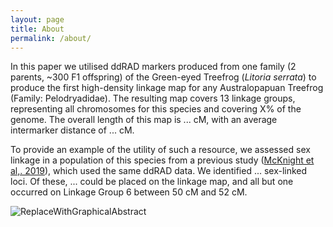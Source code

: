 ```yaml
---
layout: page
title: About
permalink: /about/
---
```


In this paper we utilised ddRAD markers produced from one family (2 parents, ~300 F1 offspring) of the Green-eyed Treefrog (*Litoria serrata*) to produce the first high-density linkage map for any Australopapuan Treefrog (Family: Pelodryadidae). The resulting map covers 13 linkage groups, representing all chromosomes for this species and covering X% of the genome. The overall length of this map is ... cM, with an average intermarker distance of ... cM.

To provide an example of the utility of such a resource, we assessed sex linkage in a population of this species from a previous study ([McKnight et al,. 2019](https://doi.org/10.1111/mec.15108)), which used the same ddRAD data. We identified ... sex-linked loci. Of these, ... could be placed on the linkage map, and all but one occurred on Linkage Group 6 between 50 cM and 52 cM.

![ReplaceWithGraphicalAbstract](CuteFrog.png)